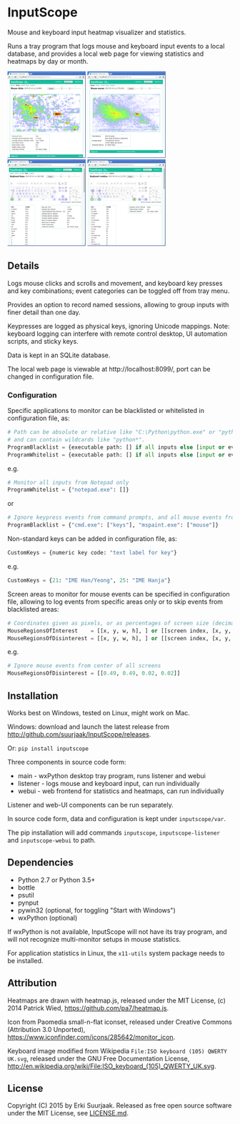 InputScope
==========

Mouse and keyboard input heatmap visualizer and statistics.

Runs a tray program that logs mouse and keyboard input events to a local database,
and provides a local web page for viewing statistics and heatmaps by day or month.

[![Mouse clicks heatmap](https://raw.githubusercontent.com/suurjaak/InputScope/media/th_clicks.png)](https://raw.githubusercontent.com/suurjaak/InputScope/media/clicks.png)
[![Mouse moves heatmap](https://raw.githubusercontent.com/suurjaak/InputScope/media/th_moves.png)](https://raw.githubusercontent.com/suurjaak/InputScope/media/moves.png)
[![Keyboard keys heatmap](https://raw.githubusercontent.com/suurjaak/InputScope/media/th_keys.png)](https://raw.githubusercontent.com/suurjaak/InputScope/media/keys.png)
[![Keyboard combos heatmap](https://raw.githubusercontent.com/suurjaak/InputScope/media/th_combos.png)](https://raw.githubusercontent.com/suurjaak/InputScope/media/combos.png)


Details
-------

Logs mouse clicks and scrolls and movement, and keyboard key presses and key 
combinations; event categories can be toggled off from tray menu.

Provides an option to record named sessions, allowing to group inputs
with finer detail than one day.

Keypresses are logged as physical keys, ignoring Unicode mappings.
Note: keyboard logging can interfere with remote control desktop, 
UI automation scripts, and sticky keys.

Data is kept in an SQLite database.

The local web page is viewable at http://localhost:8099/,
port can be changed in configuration file.


### Configuration

Specific applications to monitor can be blacklisted
or whitelisted in configuration file, as:
```python
# Path can be absolute or relative like "C:\Python\python.exe" or "python.exe",
# and can contain wildcards like "python*".
ProgramBlacklist = {executable path: [] if all inputs else [input or event type, ]}
ProgramWhitelist = {executable path: [] if all inputs else [input or event type, ]}
```
e.g.
```python
# Monitor all inputs from Notepad only
ProgramWhitelist = {"notepad.exe": []}
```
or
```python
# Ignore keypress events from command prompts, and all mouse events from Paint.
ProgramBlacklist = {"cmd.exe": ["keys"], "mspaint.exe": ["mouse"]}
```

Non-standard keys can be added in configuration file, as:
```python
CustomKeys = {numeric key code: "text label for key"}
```
e.g.
```python
CustomKeys = {21: "IME Han/Yeong", 25: "IME Hanja"}
```

Screen areas to monitor for mouse events can be specified in configuration file,
allowing to log events from specific areas only or to skip events from blacklisted areas:
```python
# Coordinates given as pixels, or as percentages of screen size (decimal fractions 0..1).
MouseRegionsOfInterest    = [[x, y, w, h], ] or [[screen index, [x, y, w, h]], ]
MouseRegionsOfDisinterest = [[x, y, w, h], ] or [[screen index, [x, y, w, h]], ]
```
e.g.
```python
# Ignore mouse events from center of all screens
MouseRegionsOfDisinterest = [[0.49, 0.49, 0.02, 0.02]]
```


Installation
------------

Works best on Windows, tested on Linux, might work on Mac.

Windows: download and launch the latest release from
http://github.com/suurjaak/InputScope/releases.

Or:
`pip install inputscope`

Three components in source code form:
* main - wxPython desktop tray program, runs listener and webui
* listener - logs mouse and keyboard input, can run individually
* webui - web frontend for statistics and heatmaps, can run individually

Listener and web-UI components can be run separately.

In source code form, data and configuration is kept under `inputscope/var`.

The pip installation will add commands `inputscope`, `inputscope-listener` 
and `inputscope-webui` to path.


Dependencies
------------

* Python 2.7 or Python 3.5+
* bottle
* psutil
* pynput
* pywin32 (optional, for toggling "Start with Windows")
* wxPython (optional)

If wxPython is not available, InputScope will not have its tray program,
and will not recognize multi-monitor setups in mouse statistics.

For application statistics in Linux, the `x11-utils` system package needs to be installed.


Attribution
-----------

Heatmaps are drawn with heatmap.js,
released under the MIT License,
(c) 2014 Patrick Wied, https://github.com/pa7/heatmap.js.

Icon from Paomedia small-n-flat iconset,
released under Creative Commons (Attribution 3.0 Unported),
https://www.iconfinder.com/icons/285642/monitor_icon.

Keyboard image modified from Wikipedia `File:ISO keyboard (105) QWERTY UK.svg`,
released under the GNU Free Documentation License,
http://en.wikipedia.org/wiki/File:ISO_keyboard_(105)_QWERTY_UK.svg.


License
-------

Copyright (C) 2015 by Erki Suurjaak.
Released as free open source software under the MIT License,
see [LICENSE.md](LICENSE.md).
